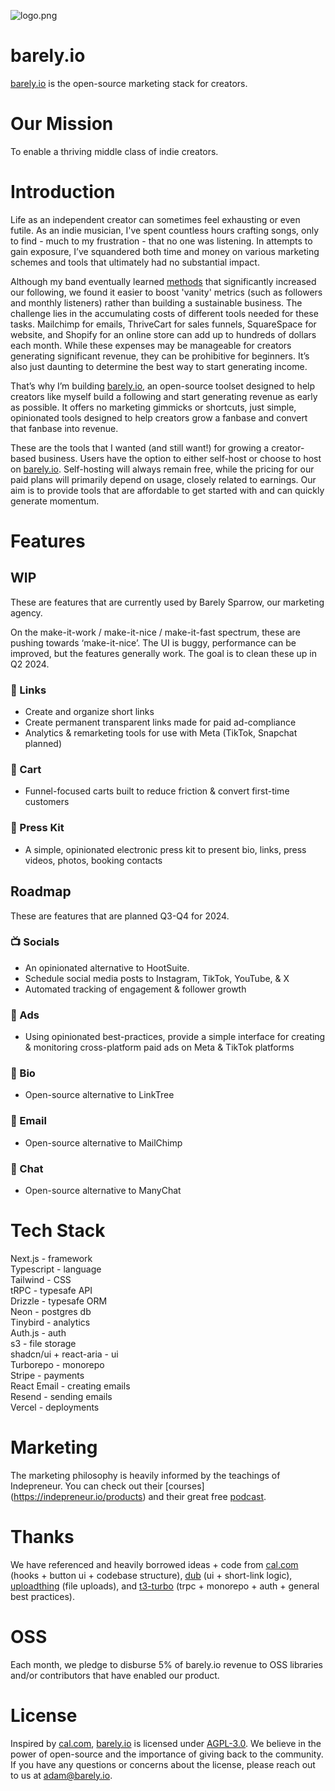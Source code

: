 ![logo.png](https://app.barely.io/_static/logo.png)

# barely.io

[barely.io](https://barely.io) is the open-source marketing stack for creators.

# Our Mission

To enable a thriving middle class of indie creators.

# Introduction

Life as an independent creator can sometimes feel exhausting or even futile. As an indie musician, I've spent countless hours crafting songs, only to find - much to my frustration - that no one was listening. In attempts to gain exposure, I’ve squandered both time and money on various marketing schemes and tools that ultimately had no substantial impact.

Although my band eventually learned [methods](https://indepreneur.io) that significantly increased our following, we found it easier to boost 'vanity' metrics (such as followers and monthly listeners) rather than building a sustainable business. The challenge lies in the accumulating costs of different tools needed for these tasks. Mailchimp for emails, ThriveCart for sales funnels, SquareSpace for website, and Shopify for an online store can add up to hundreds of dollars each month. While these expenses may be manageable for creators generating significant revenue, they can be prohibitive for beginners. It’s also just daunting to determine the best way to start generating income.

That’s why I’m building [barely.io](https://barely.io), an open-source toolset designed to help creators like myself build a following and start generating revenue as early as possible. It offers no marketing gimmicks or shortcuts, just simple, opinionated tools designed to help creators grow a fanbase and convert that fanbase into revenue.

These are the tools that I wanted (and still want!) for growing a creator-based business. Users have the option to either self-host or choose to host on [barely.io](https://barely.io/). Self-hosting will always remain free, while the pricing for our paid plans will primarily depend on usage, closely related to earnings. Our aim is to provide tools that are affordable to get started with and can quickly generate momentum.

# Features

## WIP

These are features that are currently used by Barely Sparrow, our marketing agency.

On the make-it-work / make-it-nice / make-it-fast spectrum, these are pushing towards ‘make-it-nice’. The UI is buggy, performance can be improved, but the features generally work. The goal is to clean these up in Q2 2024.

### 🔗 Links

- Create and organize short links
- Create permanent transparent links made for paid ad-compliance
- Analytics & remarketing tools for use with Meta (TikTok, Snapchat planned)

### 🛒 Cart

- Funnel-focused carts built to reduce friction & convert first-time customers

### 📰 Press Kit

- A simple, opinionated electronic press kit to present bio, links, press videos, photos, booking contacts

## Roadmap

These are features that are planned Q3-Q4 for 2024.

### 📺 Socials

- An opinionated alternative to HootSuite.
- Schedule social media posts to Instagram, TikTok, YouTube, & X
- Automated tracking of engagement & follower growth

### 📣 Ads

- Using opinionated best-practices, provide a simple interface for creating & monitoring cross-platform paid ads on Meta & TikTok platforms

### 👤 Bio

- Open-source alternative to LinkTree

### 📧 Email

- Open-source alternative to MailChimp

### 💬 Chat

- Open-source alternative to ManyChat

# Tech Stack

Next.js - framework  
Typescript - language  
Tailwind - CSS  
tRPC - typesafe API  
Drizzle - typesafe ORM  
Neon - postgres db  
Tinybird - analytics  
Auth.js - auth  
s3 - file storage  
shadcn/ui + react-aria - ui  
Turborepo - monorepo  
Stripe - payments  
React Email - creating emails  
Resend - sending emails  
Vercel - deployments

# Marketing

The marketing philosophy is heavily informed by the teachings of Indepreneur. You can check out their [courses] (https://indepreneur.io/products) and their great free [podcast](https://indepreneur.io/podcast/).

# Thanks

We have referenced and heavily borrowed ideas + code from [cal.com](https://cal.com) (hooks + button ui + codebase structure), [dub](https://dub.co) (ui + short-link logic), [uploadthing](https://uploadthing.com) (file uploads), and [t3-turbo](https://github.com/t3-oss/create-t3-turbo) (trpc + monorepo + auth + general best practices).

# OSS

Each month, we pledge to disburse 5% of barely.io revenue to OSS libraries and/or contributors that have enabled our product.

# License

Inspired by [cal.com](https://cal.com), [barely.io](https://barely.io) is licensed under
[AGPL-3.0](https://www.gnu.org/licenses/agpl-3.0.html). We believe in the power of open-source and the importance of giving back to the community. If you have any questions or concerns about the license, please reach out to us at [adam@barely.io](mailto:adam@barely.io).
